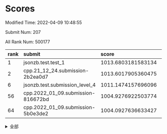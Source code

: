 # Scores

Modified Time: 2022-04-09 10:48:55

Submit Num: 207

All Rank Num: 500177

| rank |               submit               |       score        |       sigma        | pk_num |
| :--- | :--------------------------------- | :----------------- | :----------------- | :----- |
| 1    | jsonzb.test.test_1                 | 1013.6803181583134 | 0.847004619772792  | 9666   |
| 2    | cpp.21_12_24.submission-2b2ea0d7   | 1013.6017905360475 | 0.8088743198702851 | 9664   |
| 6    | jsonzb.test.submission_level_4     | 1011.1474157696096 | 0.7968730068062264 | 9669   |
| 56   | cpp.2022_01_09.submission-816672bd | 1004.9276922503774 | 0.7196327538428293 | 9665   |
| 64   | cpp.2022_01_09.submission-5b0e3de2 | 1004.0927636633427 | 0.7113128960685073 | 9663   |


<details>
<summary>全部</summary>

| rank |                 submit                 |       score        |       sigma        | pk_num |
| :--- | :------------------------------------- | :----------------- | :----------------- | :----- |
| 1    | jsonzb.test.test_1                     | 1013.6803181583134 | 0.847004619772792  | 9666   |
| 2    | cpp.21_12_24.submission-2b2ea0d7       | 1013.6017905360475 | 0.8088743198702851 | 9664   |
| 3    | gobigger.level_3.submission_level_3_26 | 1012.217829447441  | 0.7784134038232079 | 9669   |
| 4    | gobigger.level_3.submission_level_3_27 | 1011.3340329860866 | 0.7763066649239434 | 9667   |
| 5    | gobigger.level_3.submission_level_3_7  | 1011.2957955683827 | 0.7743696677349446 | 9662   |
| 6    | jsonzb.test.submission_level_4         | 1011.1474157696096 | 0.7968730068062264 | 9669   |
| 7    | gobigger.level_3.submission_level_3_25 | 1010.9647580980139 | 0.7778462277255072 | 9668   |
| 8    | gobigger.level_3.submission_level_3_40 | 1010.9094524928247 | 0.7739908010609177 | 9667   |
| 9    | gobigger.level_3.submission_level_3_28 | 1010.9008502358098 | 0.7518334313007784 | 9664   |
| 10   | gobigger.level_3.submission_level_3_46 | 1010.8726074969236 | 0.7483584725571504 | 9666   |
| 11   | gobigger.level_3.submission_level_3_41 | 1010.7800889014359 | 0.7864855541923766 | 9665   |
| 12   | gobigger.level_3.submission_level_3_44 | 1010.7615440977967 | 0.7721674372684186 | 9667   |
| 13   | gobigger.level_3.submission_level_3_8  | 1010.6502304794    | 0.7517998572358655 | 9667   |
| 14   | gobigger.level_3.submission_level_3_10 | 1010.6314998319858 | 0.7858732488571171 | 9668   |
| 15   | gobigger.level_3.submission_level_3_13 | 1010.6211083368204 | 0.7553241775766154 | 9670   |
| 16   | gobigger.level_3.submission_level_3_30 | 1010.5100298968952 | 0.7752381988338496 | 9661   |
| 17   | gobigger.level_3.submission_level_3_23 | 1010.5009142601327 | 0.7417192376088919 | 9667   |
| 18   | gobigger.level_3.submission_level_3_17 | 1010.3683252645477 | 0.7621128138192687 | 9668   |
| 19   | gobigger.level_3.submission_level_3_37 | 1010.3662508286665 | 0.7808743062775064 | 9667   |
| 20   | gobigger.level_3.submission_level_3_12 | 1010.3626897019662 | 0.7700408734552286 | 9666   |
| 21   | gobigger.level_3.submission_level_3_47 | 1010.2812786771642 | 0.7669473481864458 | 9660   |
| 22   | gobigger.level_3.submission_level_3_45 | 1010.2095619986208 | 0.7623184553834812 | 9666   |
| 23   | gobigger.level_3.submission_level_3_29 | 1010.1579775417703 | 0.755299743061688  | 9664   |
| 24   | gobigger.level_3.submission_level_3_1  | 1010.1537250020169 | 0.7858889815175024 | 9666   |
| 25   | gobigger.level_3.submission_level_3_48 | 1010.0840358382808 | 0.7791180459956757 | 9666   |
| 26   | gobigger.level_3.submission_level_3_34 | 1010.0346774217257 | 0.7679152862442847 | 9664   |
| 27   | gobigger.level_3.submission_level_3_19 | 1009.8385676715291 | 0.7403731470614908 | 9666   |
| 28   | gobigger.level_3.submission_level_3_38 | 1009.7798666721387 | 0.7505356622256377 | 9661   |
| 29   | gobigger.level_3.submission_level_3_2  | 1009.7798619308849 | 0.7829170439217116 | 9657   |
| 30   | gobigger.level_3.submission_level_3_18 | 1009.7589792261438 | 0.7698717045671434 | 9666   |
| 31   | gobigger.level_3.submission_level_3_20 | 1009.7274781349199 | 0.7382940769421068 | 9663   |
| 32   | gobigger.level_3.submission_level_3_31 | 1009.7258613914951 | 0.7813086710803835 | 9666   |
| 33   | gobigger.level_3.submission_level_3_4  | 1009.6943908389654 | 0.7450478599304946 | 9659   |
| 34   | gobigger.level_3.submission_level_3_22 | 1009.6717910498463 | 0.7623917465035981 | 9666   |
| 35   | gobigger.level_3.submission_level_3_32 | 1009.5891029017843 | 0.7551910747482586 | 9663   |
| 36   | gobigger.level_3.submission_level_3_33 | 1009.5288796721517 | 0.7650664785703247 | 9663   |
| 37   | gobigger.level_3.submission_level_3_21 | 1009.4972807442163 | 0.7555746702368618 | 9668   |
| 38   | gobigger.level_3.submission_level_3_35 | 1009.4907863570724 | 0.7405823045922287 | 9663   |
| 39   | gobigger.level_3.submission_level_3_15 | 1009.4693524181888 | 0.7583810829486439 | 9661   |
| 40   | gobigger.level_3.submission_level_3_5  | 1009.4290298196761 | 0.7850145726855577 | 9667   |
| 41   | gobigger.level_3.submission_level_3_49 | 1009.3928854020502 | 0.7685237576532387 | 9660   |
| 42   | gobigger.level_3.submission_level_3_16 | 1009.3465697500949 | 0.7523769219111422 | 9667   |
| 43   | gobigger.level_3.submission_level_3_36 | 1009.2217480681728 | 0.7714421699953262 | 9662   |
| 44   | gobigger.level_3.submission_level_3_11 | 1009.2131146875021 | 0.7575190811345726 | 9663   |
| 45   | gobigger.level_3.submission_level_3_3  | 1009.1604320192413 | 0.772368396521678  | 9667   |
| 46   | gobigger.level_3.submission_level_3_0  | 1009.0903905817145 | 0.7356117500978696 | 9661   |
| 47   | gobigger.level_3.submission_level_3_42 | 1009.0148787177203 | 0.7259403726738742 | 9665   |
| 48   | gobigger.level_3.submission_level_3_24 | 1008.9346164921732 | 0.7467608650947796 | 9661   |
| 49   | gobigger.level_3.submission_level_3_6  | 1008.9094726274777 | 0.7226126966871056 | 9672   |
| 50   | gobigger.level_3.submission_level_3_43 | 1008.7915834033465 | 0.7454752434489945 | 9662   |
| 51   | gobigger.level_3.submission_level_3_39 | 1008.7767636940138 | 0.7543723367885924 | 9667   |
| 52   | gobigger.level_3.submission_level_3_9  | 1008.6849136396798 | 0.727145656362796  | 9662   |
| 53   | gobigger.level_3.submission_level_3_14 | 1008.1872384406481 | 0.7627416516928697 | 9666   |
| 54   | gobigger.level_1.submission_level_1_40 | 1005.0454121988388 | 0.7225357738995098 | 9665   |
| 55   | gobigger.level_1.submission_level_1_33 | 1005.0319738654999 | 0.7145224721129859 | 9669   |
| 56   | cpp.2022_01_09.submission-816672bd     | 1004.9276922503774 | 0.7196327538428293 | 9665   |
| 57   | gobigger.level_1.submission_level_1_0  | 1004.7370400664535 | 0.710892430931796  | 9667   |
| 58   | gobigger.level_1.submission_level_1_4  | 1004.593378392578  | 0.7128777512003872 | 9665   |
| 59   | gobigger.level_1.submission_level_1_20 | 1004.5155506707152 | 0.7065857543397143 | 9667   |
| 60   | gobigger.level_1.submission_level_1_21 | 1004.4685132040904 | 0.7138237055273446 | 9667   |
| 61   | gobigger.level_1.submission_level_1_23 | 1004.4438912865296 | 0.7193523462290506 | 9666   |
| 62   | gobigger.level_1.submission_level_1_25 | 1004.3620240078462 | 0.717067681035952  | 9664   |
| 63   | gobigger.level_1.submission_level_1_49 | 1004.1020336925549 | 0.7162742096355761 | 9667   |
| 64   | cpp.2022_01_09.submission-5b0e3de2     | 1004.0927636633427 | 0.7113128960685073 | 9663   |
| 65   | gobigger.level_1.submission_level_1_35 | 1004.0883658951228 | 0.7147425305965504 | 9664   |
| 66   | gobigger.level_1.submission_level_1_36 | 1003.9987101991056 | 0.7165176667408071 | 9667   |
| 67   | gobigger.level_1.submission_level_1_28 | 1003.9654557452781 | 0.7194301970262378 | 9666   |
| 68   | gobigger.level_1.submission_level_1_2  | 1003.9253797732704 | 0.7222585133157245 | 9662   |
| 69   | gobigger.level_1.submission_level_1_37 | 1003.9208187286649 | 0.720240117004337  | 9667   |
| 70   | gobigger.level_1.submission_level_1_30 | 1003.8707822075218 | 0.7154855841304324 | 9662   |
| 71   | gobigger.level_1.submission_level_1_46 | 1003.8437504112806 | 0.7153221502614646 | 9666   |
| 72   | gobigger.level_1.submission_level_1_7  | 1003.757964427622  | 0.7170704334636887 | 9665   |
| 73   | gobigger.level_1.submission_level_1_47 | 1003.7124635330293 | 0.7135426954639505 | 9668   |
| 74   | gobigger.level_1.submission_level_1_34 | 1003.6783448119845 | 0.7184572145574883 | 9665   |
| 75   | gobigger.level_1.submission_level_1_8  | 1003.6731778372579 | 0.7076551736616946 | 9664   |
| 76   | gobigger.level_1.submission_level_1_11 | 1003.6415604715862 | 0.7146099714987305 | 9665   |
| 77   | gobigger.level_1.submission_level_1_10 | 1003.5761920732972 | 0.730696213806727  | 9664   |
| 78   | gobigger.level_1.submission_level_1_6  | 1003.5303896235051 | 0.7182643564709126 | 9663   |
| 79   | gobigger.level_1.submission_level_1_17 | 1003.5022812390108 | 0.721728990124101  | 9663   |
| 80   | gobigger.level_1.submission_level_1_32 | 1003.4660940858196 | 0.7165825732414521 | 9663   |
| 81   | gobigger.level_1.submission_level_1_26 | 1003.35995073762   | 0.7028527889663921 | 9668   |
| 82   | gobigger.level_1.submission_level_1_27 | 1003.3293800734251 | 0.7181560413490801 | 9667   |
| 83   | gobigger.level_1.submission_level_1_13 | 1003.285966209674  | 0.7170586383748835 | 9662   |
| 84   | gobigger.level_1.submission_level_1_3  | 1003.2827937464886 | 0.713356410392398  | 9665   |
| 85   | gobigger.level_1.submission_level_1_18 | 1003.2739017372658 | 0.7117487689430987 | 9669   |
| 86   | gobigger.level_1.submission_level_1_5  | 1003.2661491901794 | 0.7128230214558645 | 9669   |
| 87   | gobigger.level_1.submission_level_1_19 | 1003.260178242297  | 0.7166540362565278 | 9671   |
| 88   | gobigger.level_1.submission_level_1_38 | 1003.2287955257162 | 0.7115169107524905 | 9669   |
| 89   | gobigger.level_1.submission_level_1_45 | 1003.1754245501054 | 0.7163157985184414 | 9668   |
| 90   | gobigger.level_1.submission_level_1_15 | 1003.0398672631634 | 0.7156866731814162 | 9667   |
| 91   | gobigger.level_1.submission_level_1_42 | 1002.9963892648481 | 0.7044111620854572 | 9664   |
| 92   | gobigger.level_1.submission_level_1_43 | 1002.9793294669524 | 0.7058280860153867 | 9664   |
| 93   | gobigger.level_1.submission_level_1_41 | 1002.8792964323226 | 0.70800440078075   | 9664   |
| 94   | gobigger.level_1.submission_level_1_31 | 1002.7721305079938 | 0.7217502063971162 | 9665   |
| 95   | gobigger.level_1.submission_level_1_48 | 1002.5925552112914 | 0.7046558160408652 | 9669   |
| 96   | gobigger.level_1.submission_level_1_9  | 1002.5614687043582 | 0.7060596939974646 | 9664   |
| 97   | gobigger.level_1.submission_level_1_14 | 1002.4931741182405 | 0.7124319839173352 | 9666   |
| 98   | gobigger.level_1.submission_level_1_12 | 1002.4431378679323 | 0.7155510352902019 | 9664   |
| 99   | gobigger.level_1.submission_level_1_22 | 1002.4332120564108 | 0.7081311210026531 | 9666   |
| 100  | gobigger.level_1.submission_level_1_24 | 1002.4077993697516 | 0.7039125992052414 | 9662   |
| 101  | gobigger.level_1.submission_level_1_16 | 1002.3055909245264 | 0.7139262155435857 | 9665   |
| 102  | gobigger.level_1.submission_level_1_1  | 1002.1072294036404 | 0.7171265748882859 | 9671   |
| 103  | gobigger.level_1.submission_level_1_39 | 1001.6113807622681 | 0.7099253285859819 | 9663   |
| 104  | gobigger.level_1.submission_level_1_29 | 1001.5518700032188 | 0.7248752526860651 | 9670   |
| 105  | gobigger.level_1.submission_level_1_44 | 1000.635402607798  | 0.7012709882074777 | 9663   |
| 106  | gobigger.random.submission_random_25   | 997.7792863839319  | 0.7004295714319386 | 9667   |
| 107  | gobigger.random.submission_random_36   | 997.3883775510906  | 0.7036647477298567 | 9666   |
| 108  | gobigger.random.submission_random_13   | 997.299959919779   | 0.6948590992798351 | 9665   |
| 109  | gobigger.random.submission_random_20   | 997.1921192790329  | 0.7061425477117605 | 9664   |
| 110  | gobigger.random.submission_random_9    | 997.1896267470586  | 0.7104217569881782 | 9659   |
| 111  | gobigger.random.submission_random_30   | 997.030491736548   | 0.7112062477399401 | 9663   |
| 112  | gobigger.random.submission_random_48   | 996.9457544190007  | 0.7232398185892759 | 9667   |
| 113  | gobigger.random.submission_random_17   | 996.8839648571152  | 0.7085051231569199 | 9663   |
| 114  | gobigger.random.submission_random_4    | 996.7111345409533  | 0.7152707103779409 | 9666   |
| 115  | gobigger.random.submission_random_39   | 996.7008282387808  | 0.7124777008391193 | 9663   |
| 116  | gobigger.random.submission_random_29   | 996.6896859725538  | 0.7155967931213156 | 9664   |
| 117  | gobigger.random.submission_random_32   | 996.6467129994855  | 0.7117412509956019 | 9669   |
| 118  | gobigger.random.submission_random_34   | 996.6455943832483  | 0.7068354197661313 | 9667   |
| 119  | gobigger.random.submission_random_8    | 996.6428104198637  | 0.7140286379322233 | 9660   |
| 120  | gobigger.random.submission_random_1    | 996.5246651645639  | 0.7091071169891044 | 9668   |
| 121  | gobigger.random.submission_random_18   | 996.4778274283608  | 0.7169808414496306 | 9665   |
| 122  | gobigger.random.submission_random_47   | 996.4461089385848  | 0.7165828730799718 | 9667   |
| 123  | gobigger.random.submission_random_41   | 996.4407426428355  | 0.70293393712032   | 9665   |
| 124  | gobigger.random.submission_random_46   | 996.4290559332671  | 0.704264699839427  | 9671   |
| 125  | gobigger.random.submission_random_43   | 996.40042029853    | 0.7114787859301525 | 9665   |
| 126  | gobigger.random.submission_random_35   | 996.378013584017   | 0.7216828769128087 | 9665   |
| 127  | gobigger.random.submission_random_24   | 996.3648491486479  | 0.7185611525343266 | 9669   |
| 128  | gobigger.random.submission_random_49   | 996.3586901526343  | 0.7102758823429615 | 9664   |
| 129  | gobigger.random.submission_random_19   | 996.2239443520901  | 0.7009939438684857 | 9662   |
| 130  | gobigger.random.submission_random_10   | 996.0387832302736  | 0.7054195428905842 | 9664   |
| 131  | gobigger.random.submission_random_42   | 995.9521305330065  | 0.7237742862811467 | 9668   |
| 132  | gobigger.random.submission_random_14   | 995.936806261704   | 0.7003370004590265 | 9667   |
| 133  | gobigger.random.submission_random_23   | 995.9185036576673  | 0.6949538263379906 | 9662   |
| 134  | gobigger.random.submission_random_22   | 995.9064578168494  | 0.7093238546976224 | 9664   |
| 135  | gobigger.random.submission_random_33   | 995.8785663357367  | 0.7149936873358922 | 9663   |
| 136  | gobigger.random.submission_random_2    | 995.7657461880686  | 0.7080091790619062 | 9663   |
| 137  | gobigger.random.submission_random_27   | 995.7576900051788  | 0.7011739679589756 | 9665   |
| 138  | gobigger.random.submission_random_26   | 995.7426422839166  | 0.7044324071158513 | 9666   |
| 139  | gobigger.random.submission_random_31   | 995.6900175138082  | 0.7121940562222424 | 9669   |
| 140  | gobigger.random.submission_random_5    | 995.582446263499   | 0.7077745148957499 | 9666   |
| 141  | gobigger.random.submission_random_0    | 995.5416216281243  | 0.7099740799810254 | 9666   |
| 142  | gobigger.random.submission_random_7    | 995.495683006383   | 0.7174553278395105 | 9669   |
| 143  | gobigger.random.submission_random_38   | 995.3389663148128  | 0.7138348372935959 | 9662   |
| 144  | gobigger.random.submission_random_16   | 995.3120355852923  | 0.7129122727210212 | 9665   |
| 145  | gobigger.random.submission_random_11   | 995.2694341709129  | 0.6966656571017081 | 9662   |
| 146  | gobigger.random.submission_random_44   | 995.1524869320092  | 0.7112043008599819 | 9668   |
| 147  | gobigger.random.submission_random_21   | 995.1211935384187  | 0.7223154604816193 | 9665   |
| 148  | gobigger.random.submission_random_37   | 995.0804171347075  | 0.7137526815924037 | 9664   |
| 149  | gobigger.random.submission_random_40   | 995.057359372175   | 0.7190924695568984 | 9665   |
| 150  | gobigger.random.submission_random_6    | 995.0539847816432  | 0.7086912688996382 | 9665   |
| 151  | gobigger.random.submission_random_28   | 995.0111305915326  | 0.716164888085905  | 9663   |
| 152  | gobigger.random.submission_random_3    | 995.0042004950584  | 0.6974142476643961 | 9670   |
| 153  | gobigger.random.submission_random_15   | 994.9992358246496  | 0.716667718724791  | 9663   |
| 154  | gobigger.level_2.submission_level_2_16 | 994.9740159888057  | 0.726325297222133  | 9664   |
| 155  | gobigger.random.submission_random_45   | 994.7787655239907  | 0.7164638272237793 | 9665   |
| 156  | gobigger.random.submission_random_12   | 993.9200122113853  | 0.7263832815031648 | 9666   |
| 157  | gobigger.level_2.submission_level_2_25 | 993.692040456979   | 0.7120913952568309 | 9661   |
| 158  | gobigger.level_2.submission_level_2_19 | 993.549128093513   | 0.7389121597331398 | 9667   |
| 159  | gobigger.level_2.submission_level_2_6  | 993.4706371565853  | 0.749273028730614  | 9662   |
| 160  | gobigger.level_2.submission_level_2_24 | 993.3517712160818  | 0.7344483446136396 | 9660   |
| 161  | gobigger.level_2.submission_level_2_1  | 993.343572156707   | 0.7356674959901919 | 9665   |
| 162  | gobigger.level_2.submission_level_2_4  | 993.1568345752337  | 0.7365118529950447 | 9667   |
| 163  | gobigger.level_2.submission_level_2_18 | 993.1393860055838  | 0.7347456942029869 | 9664   |
| 164  | gobigger.level_2.submission_level_2_10 | 993.0743528390892  | 0.7391586837924136 | 9668   |
| 165  | gobigger.level_2.submission_level_2_20 | 993.037588197034   | 0.7445197630897826 | 9668   |
| 166  | gobigger.level_2.submission_level_2_29 | 992.9790415351187  | 0.7482835533439516 | 9669   |
| 167  | gobigger.level_2.submission_level_2_42 | 992.9069256670763  | 0.7384649026935898 | 9666   |
| 168  | gobigger.level_2.submission_level_2_5  | 992.89624826242    | 0.7279271379760657 | 9663   |
| 169  | gobigger.level_2.submission_level_2_44 | 992.8062228856571  | 0.7385867538223545 | 9662   |
| 170  | gobigger.level_2.submission_level_2_3  | 992.7005350440459  | 0.746348556529272  | 9665   |
| 171  | gobigger.level_2.submission_level_2_35 | 992.6476222335644  | 0.7390453402831598 | 9671   |
| 172  | gobigger.level_2.submission_level_2_23 | 992.4716383442833  | 0.7536030159426715 | 9665   |
| 173  | gobigger.level_2.submission_level_2_33 | 992.4106744632655  | 0.761476629616457  | 9665   |
| 174  | gobigger.level_2.submission_level_2_31 | 992.4078164800172  | 0.7457046450473972 | 9668   |
| 175  | gobigger.level_2.submission_level_2_30 | 992.3959517873803  | 0.7472932926198019 | 9670   |
| 176  | gobigger.level_2.submission_level_2_7  | 992.3957579379996  | 0.7542430178491607 | 9665   |
| 177  | gobigger.level_2.submission_level_2_38 | 992.3636057636907  | 0.7475918736150456 | 9668   |
| 178  | gobigger.level_2.submission_level_2_22 | 992.325531483392   | 0.7439311247943597 | 9665   |
| 179  | gobigger.level_2.submission_level_2_47 | 992.2995905257967  | 0.735731101682136  | 9660   |
| 180  | gobigger.level_2.submission_level_2_34 | 992.2703926379212  | 0.7307908827170037 | 9666   |
| 181  | gobigger.level_2.submission_level_2_39 | 992.2053495071066  | 0.740415201931805  | 9663   |
| 182  | gobigger.level_2.submission_level_2_27 | 992.0934289916943  | 0.7373773375868925 | 9665   |
| 183  | gobigger.level_2.submission_level_2_0  | 992.0856889546591  | 0.7447689506149253 | 9664   |
| 184  | gobigger.level_2.submission_level_2_13 | 992.0632205667562  | 0.7444907798161925 | 9667   |
| 185  | gobigger.level_2.submission_level_2_32 | 991.9909704764717  | 0.7516200664779866 | 9664   |
| 186  | gobigger.level_2.submission_level_2_12 | 991.9492737988188  | 0.7392455417212834 | 9665   |
| 187  | gobigger.level_2.submission_level_2_9  | 991.881927831928   | 0.7546469218910825 | 9664   |
| 188  | gobigger.level_2.submission_level_2_15 | 991.8457675135556  | 0.7636677984257408 | 9670   |
| 189  | gobigger.level_2.submission_level_2_26 | 991.7618771300303  | 0.7369270011014407 | 9665   |
| 190  | gobigger.level_2.submission_level_2_48 | 991.687513362387   | 0.7444760542729818 | 9665   |
| 191  | gobigger.level_2.submission_level_2_45 | 991.6745690071754  | 0.7530629510650201 | 9668   |
| 192  | gobigger.level_2.submission_level_2_40 | 991.6725198783929  | 0.7645898278810872 | 9667   |
| 193  | gobigger.level_2.submission_level_2_41 | 991.6341153824061  | 0.7593557543758268 | 9666   |
| 194  | gobigger.level_2.submission_level_2_17 | 991.6265300456317  | 0.7631888941451349 | 9659   |
| 195  | gobigger.level_2.submission_level_2_11 | 991.5915105762956  | 0.7457183850048992 | 9666   |
| 196  | gobigger.level_2.submission_level_2_46 | 991.3055566107613  | 0.7503593396634778 | 9665   |
| 197  | gobigger.level_2.submission_level_2_21 | 991.2390486446486  | 0.762693952253339  | 9667   |
| 198  | gobigger.level_2.submission_level_2_28 | 991.1619849703476  | 0.7694661625809511 | 9668   |
| 199  | gobigger.level_2.submission_level_2_36 | 991.0143645119633  | 0.773947791527538  | 9666   |
| 200  | gobigger.level_2.submission_level_2_8  | 990.6533824519978  | 0.7448320603444866 | 9667   |
| 201  | gobigger.level_2.submission_level_2_37 | 990.4580783419912  | 0.7549734662825264 | 9666   |
| 202  | gobigger.level_2.submission_level_2_49 | 990.3677344722367  | 0.7512689172072711 | 9661   |
| 203  | gobigger.level_2.submission_level_2_14 | 990.3238319570797  | 0.7783439340263485 | 9666   |
| 204  | gobigger.level_2.submission_level_2_2  | 990.1097490416398  | 0.7714677377586392 | 9662   |
| 205  | gobigger.level_2.submission_level_2_43 | 990.1045062617172  | 0.7648858802905985 | 9667   |
| 206  | gobigger.none.submission_none_0        | 975.8655427263284  | 1.4604454842390588 | 9667   |
| 207  | gobigger.none.submission_none_1        | 975.6741069049086  | 1.473005539231182  | 9666   |

</details>